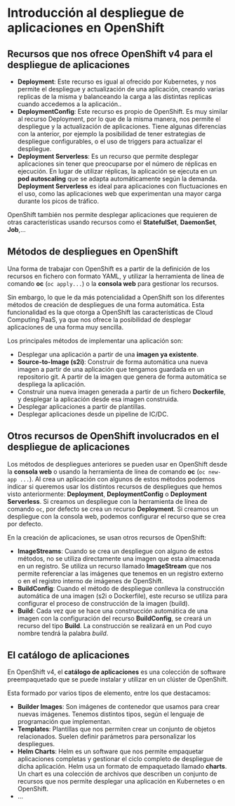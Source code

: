 # Introducción al despliegue de aplicaciones en OpenShift

## Recursos que nos ofrece OpenShift v4 para el despliegue de aplicaciones

* **Deployment**: Este recurso es igual al ofrecido por Kubernetes, y nos permite el despliegue y actualización de una aplicación, creando varias replicas de la misma y balanceando la carga a las distintas replicas cuando accedemos a la aplicación.. 
* **DeploymentConfig**: Este recurso es propio de OpenShift. Es muy similar al recurso Deployment, por lo que de la misma manera, nos permite el despliegue y la actualización de aplicaciones. Tiene algunas diferencias con la anterior, por ejemplo la posibilidad de tener estrategias de despliegue configurables, o el uso de triggers para actualizar el despliegue.
* **Deployment Serverless**:  Es un recurso que permite desplegar aplicaciones sin tener que preocuparse por el número de réplicas en ejecución. En lugar de utilizar réplicas, la aplicación se ejecuta en un **pod autoscaling** que se adapta automáticamente según la demanda. **Deployment Serverless** es ideal para aplicaciones con fluctuaciones en el uso, como las aplicaciones web que experimentan una mayor carga durante los picos de tráfico.

OpenShift también nos permite desplegar aplicaciones que requieren de otras características usando recursos como el **StatefulSet**, **DaemonSet**, **Job**,...

## Métodos de despliegues en OpenShift

Una forma de trabajar con OpenShift es a partir de la definición de los recursos en fichero con formato YAML, y utilizar la herramienta de línea de comando **oc** (`oc apply...`) o la **consola web** para gestionar los recursos.

Sin embargo, lo que le da más potencialidad a OpenShift son los diferentes métodos de creación de despliegues de una forma automática. Esta funcionalidad es la que otorga a OpenShift las características de Cloud Computing PaaS, ya que nos ofrece la posibilidad de desplegar aplicaciones de una forma muy sencilla.

Los principales métodos de implementar una aplicación son:

* Desplegar una aplicación a partir de una **imagen ya existente**.
* **Source-to-Image (s2i)**: Construir de forma automática una nueva imagen a partir de una aplicación que tengamos guardada en un repositorio git. A partir de la imagen que genera de forma automática se despliega la aplicación. 
* Construir una nueva imagen generada a partir de un fichero **Dockerfile**, y desplegar la aplicación desde esa imagen construida.
* Desplegar aplicaciones a partir de plantillas.
* Desplegar aplicaciones desde un pipeline de IC/DC.

## Otros recursos de OpenShift involucrados en el despliegue de aplicaciones

Los métodos de despliegues anteriores se pueden usar en OpenShift desde la **consola web** o usando la herramienta de línea de comando **oc** (`oc new-app ...`). Al crea un aplicación con algunos de estos métodos podemos indicar si queremos usar los distintos recursos de despliegues que hemos visto anteriormente: **Deployment**, **DeploymentConfig** o **Deployment Serverless**. Si creamos un despliegue con la herramienta de línea de comando `oc`, por defecto se crea un recurso **Deployment**. Si creamos un despliegue con la consola web, podemos configurar el recurso que se crea por defecto.

En la creación de aplicaciones, se usan otros recursos de OpenShift:

* **ImageStreams**: Cuando se crea un despliegue con alguno de estos métodos, no se utiliza directamente una imagen que esta almacenada en un registro. Se utiliza un recurso llamado **ImageStream** que nos permite referenciar a las imágenes que tenemos en un registro externo o en el registro interno de imágenes de OpenShift. 
* **BuildConfig**: Cuando el método de despliegue conlleva la construcción automática de una imagen (s2i o Dockerfile), este recurso se utiliza para configurar el proceso de construcción de la imagen (build).
* **Build**: Cada vez que se hace una construcción automática de una imagen con la configuración del recurso **BuildConfig**, se creará un recurso del tipo **Build**. La construcción se realizará en un Pod cuyo nombre tendrá la palabra *build*.

## El catálogo de aplicaciones

En OpenShift v4, el **catálogo de aplicaciones** es una colección de software preempaquetado que se puede instalar y utilizar en un clúster de OpenShift. 

Esta formado por varios tipos de elemento, entre los que destacamos:

* **Builder Images**: Son imágenes de contenedor que usamos para crear nuevas imágenes. Tenemos distintos tipos, según el lenguaje de programación que implementan.
* **Templates**: Plantillas que nos permiten crear un conjunto de objetos relacionados. Suelen definir parámetros para personalizar los despliegues.
* **Helm Charts**: Helm es un software que nos permite empaquetar aplicaciones completas y gestionar el ciclo completo de despliegue de dicha aplicación. Helm usa un formato de empaquetado llamado **charts**. Un chart es una colección de archivos que describen un conjunto de recursos que nos permite desplegar una aplicación en Kubernetes o en OpenShift.
* ...